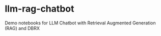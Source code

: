 # llm-rag-chatbot
Demo notebooks for LLM Chatbot with Retrieval Augmented Generation (RAG) and DBRX
